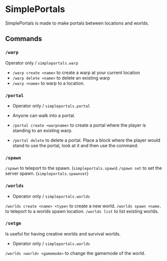 # SimplePortals

SimplePortals is made to make portals between locations and worlds.

## Commands

### `/warp`

Operator only / `simpleportals.warp`

* `/warp create <name>` to create a warp at your current location
* `/warp delete <name>` to delete an existing warp
* `/warp <name>` to warp to a location.

### `/portal`

* Operator only / `simpleportals.portal`
* Anyone can walk into a portal.

* `/portal create <warpname>` to create a portal where the player is standing to an existing warp.
* `/portal delete` to delete a portal. Place a block where the player would stand to use the portal, look at it and then use the command.

### `/spawn`

`/spawn` to teleport to the spawn. (`simpleportals.spawn`)
`/spawn set` to set the server spawn. (`simpleportals.spawnset`)

### `/worlds`

* Operator only / `simpleportals.worlds`

`/worlds create <name> <type>` to create a new world.
`/worlds spawn <name.` to teleport to a worlds spawn location.
`/worlds list` to list existing worlds.

### `/setgm`

Is useful for having creative worlds and survival worlds.

* Operator only / `simpleportals.worlds`

`/worlds <world> <gamemode>` to change the gamemode of the world.
